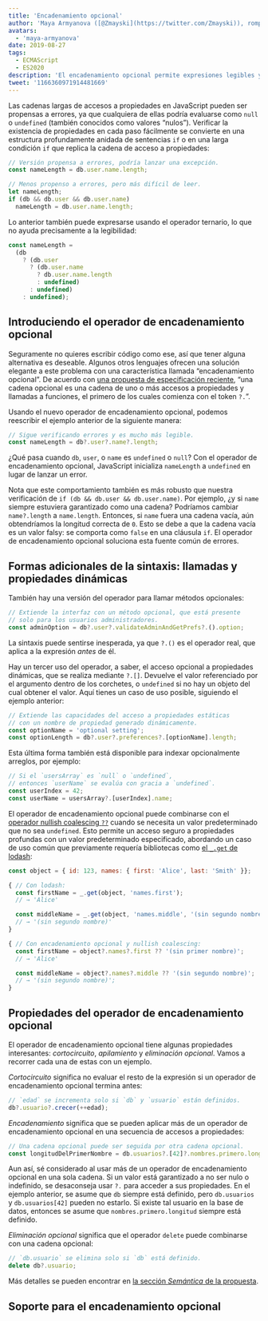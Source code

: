 ```yaml
---
title: 'Encadenamiento opcional'
author: 'Maya Armyanova ([@Zmayski](https://twitter.com/Zmayski)), rompedora de cadenas opcionales'
avatars:
  - 'maya-armyanova'
date: 2019-08-27
tags:
  - ECMAScript
  - ES2020
description: 'El encadenamiento opcional permite expresiones legibles y concisas de accesos a propiedades con verificación integrada de valores nulos.'
tweet: '1166360971914481669'
---
```

Las cadenas largas de accesos a propiedades en JavaScript pueden ser propensas a errores, ya que cualquiera de ellas podría evaluarse como `null` o `undefined` (también conocidos como valores “nulos”). Verificar la existencia de propiedades en cada paso fácilmente se convierte en una estructura profundamente anidada de sentencias `if` o en una larga condición `if` que replica la cadena de acceso a propiedades:

<!--truncate-->
```js
// Versión propensa a errores, podría lanzar una excepción.
const nameLength = db.user.name.length;

// Menos propenso a errores, pero más difícil de leer.
let nameLength;
if (db && db.user && db.user.name)
  nameLength = db.user.name.length;
```

Lo anterior también puede expresarse usando el operador ternario, lo que no ayuda precisamente a la legibilidad:

```js
const nameLength =
  (db
    ? (db.user
      ? (db.user.name
        ? db.user.name.length
        : undefined)
      : undefined)
    : undefined);
```

## Introduciendo el operador de encadenamiento opcional

Seguramente no quieres escribir código como ese, así que tener alguna alternativa es deseable. Algunos otros lenguajes ofrecen una solución elegante a este problema con una característica llamada “encadenamiento opcional”. De acuerdo con [una propuesta de especificación reciente](https://github.com/tc39/proposal-optional-chaining), “una cadena opcional es una cadena de uno o más accesos a propiedades y llamadas a funciones, el primero de los cuales comienza con el token `?.`”.

Usando el nuevo operador de encadenamiento opcional, podemos reescribir el ejemplo anterior de la siguiente manera:

```js
// Sigue verificando errores y es mucho más legible.
const nameLength = db?.user?.name?.length;
```

¿Qué pasa cuando `db`, `user`, o `name` es `undefined` o `null`? Con el operador de encadenamiento opcional, JavaScript inicializa `nameLength` a `undefined` en lugar de lanzar un error.

Nota que este comportamiento también es más robusto que nuestra verificación de `if (db && db.user && db.user.name)`. Por ejemplo, ¿y si `name` siempre estuviera garantizado como una cadena? Podríamos cambiar `name?.length` a `name.length`. Entonces, si `name` fuera una cadena vacía, aún obtendríamos la longitud correcta de `0`. Esto se debe a que la cadena vacía es un valor falsy: se comporta como `false` en una cláusula `if`. El operador de encadenamiento opcional soluciona esta fuente común de errores.

## Formas adicionales de la sintaxis: llamadas y propiedades dinámicas

También hay una versión del operador para llamar métodos opcionales:

```js
// Extiende la interfaz con un método opcional, que está presente
// solo para los usuarios administradores.
const adminOption = db?.user?.validateAdminAndGetPrefs?.().option;
```

La sintaxis puede sentirse inesperada, ya que `?.()` es el operador real, que aplica a la expresión _antes_ de él.

Hay un tercer uso del operador, a saber, el acceso opcional a propiedades dinámicas, que se realiza mediante `?.[]`. Devuelve el valor referenciado por el argumento dentro de los corchetes, o `undefined` si no hay un objeto del cual obtener el valor. Aquí tienes un caso de uso posible, siguiendo el ejemplo anterior:

```js
// Extiende las capacidades del acceso a propiedades estáticas
// con un nombre de propiedad generado dinámicamente.
const optionName = 'optional setting';
const optionLength = db?.user?.preferences?.[optionName].length;
```

Esta última forma también está disponible para indexar opcionalmente arreglos, por ejemplo:

```js
// Si el `usersArray` es `null` o `undefined`,
// entonces `userName` se evalúa con gracia a `undefined`.
const userIndex = 42;
const userName = usersArray?.[userIndex].name;
```

El operador de encadenamiento opcional puede combinarse con el [operador nullish coalescing `??`](/features/nullish-coalescing) cuando se necesita un valor predeterminado que no sea `undefined`. Esto permite un acceso seguro a propiedades profundas con un valor predeterminado especificado, abordando un caso de uso común que previamente requería bibliotecas como [el `_.get` de lodash](https://lodash.dev/docs/4.17.15#get):

```js
const object = { id: 123, names: { first: 'Alice', last: 'Smith' }};

{ // Con lodash:
  const firstName = _.get(object, 'names.first');
  // → 'Alice'

  const middleName = _.get(object, 'names.middle', '(sin segundo nombre)');
  // → '(sin segundo nombre)'
}

{ // Con encadenamiento opcional y nullish coalescing:
  const firstName = object?.names?.first ?? '(sin primer nombre)';
  // → 'Alice'

  const middleName = object?.names?.middle ?? '(sin segundo nombre)';
  // → '(sin segundo nombre)';
}
```

## Propiedades del operador de encadenamiento opcional

El operador de encadenamiento opcional tiene algunas propiedades interesantes: _cortocircuito_, _apilamiento_ y _eliminación opcional_. Vamos a recorrer cada una de estas con un ejemplo.

_Cortocircuito_ significa no evaluar el resto de la expresión si un operador de encadenamiento opcional termina antes:

```js
// `edad` se incrementa solo si `db` y `usuario` están definidos.
db?.usuario?.crecer(++edad);
```

_Encadenamiento_ significa que se pueden aplicar más de un operador de encadenamiento opcional en una secuencia de accesos a propiedades:

```js
// Una cadena opcional puede ser seguida por otra cadena opcional.
const longitudDelPrimerNombre = db.usuarios?.[42]?.nombres.primero.longitud;
```

Aun así, sé considerado al usar más de un operador de encadenamiento opcional en una sola cadena. Si un valor está garantizado a no ser nulo o indefinido, se desaconseja usar `?.` para acceder a sus propiedades. En el ejemplo anterior, se asume que `db` siempre está definido, pero `db.usuarios` y `db.usuarios[42]` pueden no estarlo. Si existe tal usuario en la base de datos, entonces se asume que `nombres.primero.longitud` siempre está definido.

_Eliminación opcional_ significa que el operador `delete` puede combinarse con una cadena opcional:

```js
// `db.usuario` se elimina solo si `db` está definido.
delete db?.usuario;
```

Más detalles se pueden encontrar en [la sección _Semántica_ de la propuesta](https://github.com/tc39/proposal-optional-chaining#semantics).

## Soporte para el encadenamiento opcional

<feature-support chrome="80 https://bugs.chromium.org/p/v8/issues/detail?id=9553"
                 firefox="74 https://bugzilla.mozilla.org/show_bug.cgi?id=1566143"
                 safari="13.1 https://bugs.webkit.org/show_bug.cgi?id=200199"
                 nodejs="14 https://medium.com/@nodejs/node-js-version-14-available-now-8170d384567e"
                 babel="yes https://babeljs.io/docs/en/babel-plugin-proposal-optional-chaining"></feature-support>

